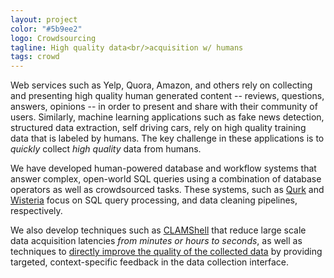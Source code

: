```yaml
---
layout: project
color: "#5b9ee2"
logo: Crowdsourcing
tagline: High quality data<br/>acquisition w/ humans
tags: crowd
---
```


Web services such as Yelp, Quora, Amazon, and others rely on collecting and presenting high quality human generated content -- reviews, questions, answers, opinions -- in order to present and share with their community of users.  Similarly, machine learning applications such as fake news detection, structured data extraction, self driving cars, rely on high quality training data that is labeled by humans.  The key challenge in these applications is to _quickly_ collect _high quality_ data from humans.

We have developed human-powered database and workflow systems that answer complex, open-world SQL queries using a combination of database operators as well as crowdsourced tasks.  These systems, such as [Qurk]() and [Wisteria]() focus on SQL query processing, and data cleaning pipelines, respectively.   

We also develop techniques such as [CLAMShell]() that reduce large scale data acquisition latencies _from minutes or hours to seconds_, as well as techniques to [directly improve the quality of the collected data]() by providing targeted, context-specific feedback in the data collection interface.


